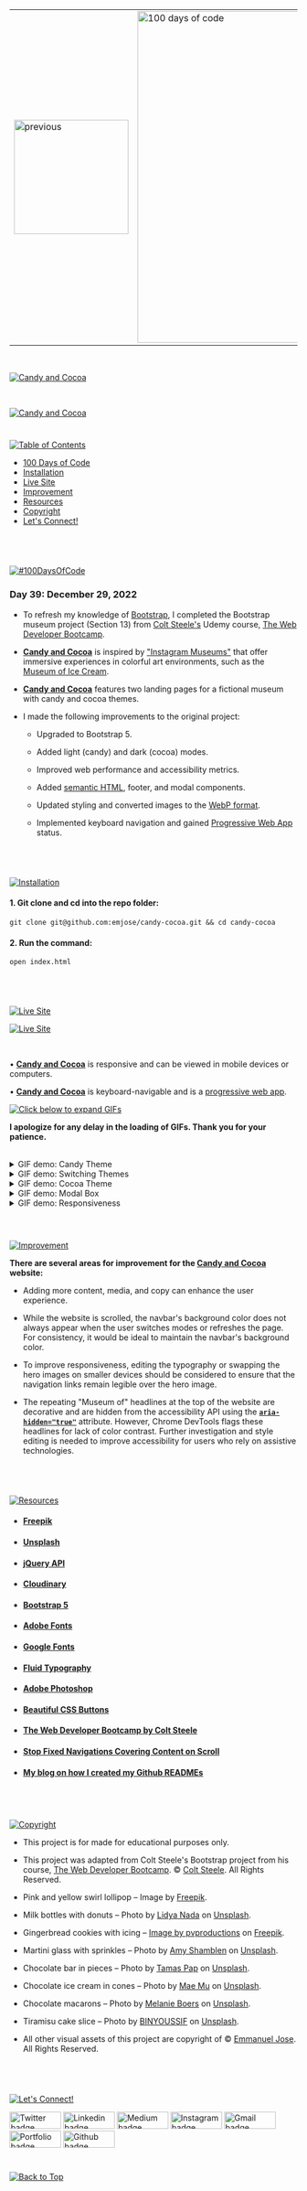 <p id="header"><p>

<table>
    <tr>
        <td><a href="https://github.com/emjose/box-of-shadows/#header"><img src="https://res.cloudinary.com/dn1e07eul/image/upload/v1659330996/Readme%20Headers/header-left_ctkix5.png" alt="previous" style="width: 200px;"/></a></td>
        <td><a href="https://github.com/emjose/one-hundred/#header"><img src="https://res.cloudinary.com/dn1e07eul/image/upload/v1659330606/Readme%20Headers/header-center_bkbdbt.png" alt="100 days of code" style="width: 580px;"/></a></td>
        <td><a href="https://github.com/emjose/candy-cocoa/#header"><img src="https://res.cloudinary.com/dn1e07eul/image/upload/v1659332117/Readme%20Headers/header-right-g_zhy4gl.png" alt="next" style="width: 200px;"/></a></td>
        <!-- <td><a href="https://github.com/emjose/****NEXT-REPO****/#header"><img src="https://res.cloudinary.com/dn1e07eul/image/upload/v1659330646/Readme%20Headers/header-right_eftaz9.png" alt="next" style="width: 200px;"/></a></td> -->
    </tr>

</table>

<br>

<p id="project-title"><p>

<a href=#table-of-contents>![Candy and Cocoa](https://res.cloudinary.com/dn1e07eul/image/upload/v1672180109/Readme%20Headers/inter-039-candy-cocoa_heizlv.png)</a>

<br>

<a href="https://candy-cocoa.vercel.app/">![Candy and Cocoa](Assets/preview-039-candy-cocoa.png)</a>

#

<p id="table-of-contents"><p>

<a href=#table-of-contents>![Table of Contents](https://res.cloudinary.com/dn1e07eul/image/upload/v1659241355/Readme%20Headers/inter-toc_euxbbw.png)</a>

- [100 Days of Code](#100days)
- [Installation](#installation)
- [Live Site](#live-site)
- [Improvement](#improvement)
- [Resources](#resources)
- [Copyright](#copyright)
- [Let's Connect!](#lets-connect)

<br>

#

<p id="100days"><p>

<a href=#100days>![#100DaysOfCode](https://res.cloudinary.com/dn1e07eul/image/upload/v1659389776/Readme%20Headers/inter-100hash_kjpgmt.png)</a>

### Day 39: December 29, 2022

- To refresh my knowledge of [Bootstrap](https://getbootstrap.com/), I completed the Bootstrap museum project (Section 13) from [Colt Steele's](https://www.youtube.com/c/ColtSteeleCode) Udemy course, [The Web Developer Bootcamp](https://www.udemy.com/course/the-web-developer-bootcamp/?utm_source=adwords&utm_medium=udemyads&utm_campaign=WebDevelopment_Search_la.EN_cc.US_PP_Control&utm_content=deal4584&utm_term=_._ag_141124571892_._ad_594318012127_._kw_online+web+developer+bootcamp_._de_c_._dm__._pl__._ti_kwd-327013416878_._li_9067609_._pd__._&matchtype=p&gclid=Cj0KCQiAwJWdBhCYARIsAJc4idACXm6Smdp_7UW-f4z52_th0pfK3UEjx4m4zphbJ0AsuFL6mpeVz5EaAuTBEALw_wcB).

- **[Candy and Cocoa](https://candy-cocoa.vercel.app/)** is inspired by ["Instagram Museums"](https://www.wired.com/story/selfie-factories-instagram-museum/) that offer immersive experiences in colorful art environments, such as the [Museum of Ice Cream](https://www.museumoficecream.com/).

- **[Candy and Cocoa](https://candy-cocoa.vercel.app/)** features two landing pages for a fictional museum with candy and cocoa themes.

- I made the following improvements to the original project:

  - Upgraded to Bootstrap 5.

  - Added light (candy) and dark (cocoa) modes.

  - Improved web performance and accessibility metrics.

  - Added [semantic HTML](https://www.w3schools.com/html/html5_semantic_elements.asp), footer, and modal components.

  - Updated styling and converted images to the [WebP format](https://developers.google.com/speed/webp).

  - Implemented keyboard navigation and gained [Progressive Web App](https://web.dev/progressive-web-apps/) status.

<br>

#

<p id="installation"><p>

<a href=#installation>![Installation](https://res.cloudinary.com/dn1e07eul/image/upload/v1659389842/Readme%20Headers/inter-installation_j9ixlq.png)</a>

#### 1. Git clone and cd into the repo folder:

```console
git clone git@github.com:emjose/candy-cocoa.git && cd candy-cocoa
```

#### 2. Run the command:

```console
open index.html
```

<br>

#

<p id="live-site"><p>

<a href="https://candy-cocoa.vercel.app/">![Live Site](https://res.cloudinary.com/dn1e07eul/image/upload/v1659389947/Readme%20Headers/inter-live-site_ngkqcf.png)</a>

<a href="https://candy-cocoa.vercel.app/">![Live Site](Assets/039-live-site.png)</a>

<br>

• **[Candy and Cocoa](https://candy-cocoa.vercel.app/)** is responsive and can be viewed in mobile devices or computers.

• **[Candy and Cocoa](https://candy-cocoa.vercel.app/)** is keyboard-navigable and is a [progressive web app](https://developer.mozilla.org/en-US/docs/Web/Progressive_web_apps).

<a href=#live-site>![Click below to expand GIFs](https://res.cloudinary.com/dn1e07eul/image/upload/v1660771913/Readme%20Headers/inter-click-below-to-expand-gifs-sub_dremgj.png)</a>

**I apologize for any delay in the loading of GIFs. Thank you for your patience.**

<br>

<details>
<summary>GIF demo: Candy Theme</summary>
<br>

<a href="https://candy-cocoa.vercel.app/">![Live Site](Assets/039-candy-cocoa-1.gif)</a>

The candy theme has a pink / red / pastel color scheme, with a fixed navbar as a user scrolls.

#

</details>

<details>
<summary>GIF demo: Switching Themes</summary>
<br>

<a href="https://candy-cocoa.vercel.app/">![Live Site](Assets/039-candy-cocoa-2.gif)</a>

Users can toggle between candy and cocoa themes with the switch link in the navbar.

#

</details>

<details>
<summary>GIF demo: Cocoa Theme</summary>
<br>

<a href="https://candy-cocoa.vercel.app/">![Live Site](Assets/039-candy-cocoa-3.gif)</a>

The cocoa theme has a darker color scheme, with copy and media switching to cocoa references.

#

</details>

<details>
<summary>GIF demo: Modal Box</summary>
<br>

<a href="https://candy-cocoa.vercel.app/">![Live Site](Assets/039-candy-cocoa-4.gif)</a>

Users can view the footer's modal box of acknowledgments and image credits.

#

</details>

<details>
<summary>GIF demo: Responsiveness</summary>
<br>

<a href="https://candy-cocoa.vercel.app/">![Live Site](Assets/039-candy-cocoa-5.gif)</a>

On mobile devices and smaller screens, the navbar collapses into a hamburger menu button.

</details>

<br>

#

<p id="improvement"><p>

<a href=#improvement>![Improvement](https://res.cloudinary.com/dn1e07eul/image/upload/v1659393807/Readme%20Headers/inter-improvement_f38dsq.png)</a>

**There are several areas for improvement for the [Candy and Cocoa](https://candy-cocoa.vercel.app/) website:**

- Adding more content, media, and copy can enhance the user experience.

- While the website is scrolled, the navbar's background color does not always appear when the user switches modes or refreshes the page. For consistency, it would be ideal to maintain the navbar's background color.

- To improve responsiveness, editing the typography or swapping the hero images on smaller devices should be considered to ensure that the navigation links remain legible over the hero image.

- The repeating "Museum of" headlines at the top of the website are decorative and are hidden from the accessibility API using the **[`aria-hidden="true"`](https://developer.mozilla.org/en-US/docs/Web/Accessibility/ARIA/Attributes/aria-hidden)** attribute. However, Chrome DevTools flags these headlines for lack of color contrast. Further investigation and style editing is needed to improve accessibility for users who rely on assistive technologies.

<br>

#

<p id="resources"><p>

<a href=#resources>![Resources](https://res.cloudinary.com/dn1e07eul/image/upload/v1659314247/Readme%20Headers/inter-resources_ncevbw.png)</a>

- #### [Freepik](https://www.freepik.com/)

- #### [Unsplash](https://unsplash.com/)

- #### [jQuery API](https://api.jquery.com/)

- #### [Cloudinary](https://cloudinary.com/)

- #### [Bootstrap 5](https://getbootstrap.com/docs/5.0/getting-started/introduction/)

- #### [Adobe Fonts](https://fonts.adobe.com/)

- #### [Google Fonts](https://fonts.google.com/)

- #### [Fluid Typography](https://css-tricks.com/snippets/css/fluid-typography/)

- #### [Adobe Photoshop](https://www.adobe.com/creativecloud/buy/students.html)

- #### [Beautiful CSS Buttons](https://getcssscan.com/css-buttons-examples)

- #### [The Web Developer Bootcamp by Colt Steele](https://www.udemy.com/course/the-web-developer-bootcamp/?utm_source=adwords&utm_medium=udemyads&utm_campaign=WebDevelopment_Search_la.EN_cc.US_PP_Control&utm_content=deal4584&utm_term=_._ag_141124571892_._ad_594318012127_._kw_online+web+developer+bootcamp_._de_c_._dm__._pl__._ti_kwd-327013416878_._li_9067609_._pd__._&matchtype=p&gclid=Cj0KCQiAwJWdBhCYARIsAJc4idACXm6Smdp_7UW-f4z52_th0pfK3UEjx4m4zphbJ0AsuFL6mpeVz5EaAuTBEALw_wcB)

- #### [Stop Fixed Navigations Covering Content on Scroll](https://youtu.be/iGUSTyG-CYw)

- #### [My blog on how I created my Github READMEs](https://emmanueljose.medium.com/readme-a-makeover-story-b9c7be37a6de?sk=7ae6623d365409d875753e4604e42ffd)

<br>

#

<p id="copyright"><p>

<a href=#copyright>![Copyright](https://res.cloudinary.com/dn1e07eul/image/upload/v1659391383/Readme%20Headers/inter-copyright_ax53yz.png)</a>

- This project is for made for educational purposes only.

- This project was adapted from Colt Steele's Bootstrap project from his course, [The Web Developer Bootcamp](https://www.udemy.com/course/the-web-developer-bootcamp/?utm_source=adwords&utm_medium=udemyads&utm_campaign=WebDevelopment_Search_la.EN_cc.US_PP_Control&utm_content=deal4584&utm_term=_._ag_141124571892_._ad_594318012127_._kw_online+web+developer+bootcamp_._de_c_._dm__._pl__._ti_kwd-327013416878_._li_9067609_._pd__._&matchtype=p&gclid=Cj0KCQiAwJWdBhCYARIsAJc4idACXm6Smdp_7UW-f4z52_th0pfK3UEjx4m4zphbJ0AsuFL6mpeVz5EaAuTBEALw_wcB). © <a href="https://www.youtube.com/c/ColtSteeleCode">Colt Steele</a>. All Rights Reserved.

- Pink and yellow swirl lollipop – Image by [Freepik](https://www.freepik.com/free-photo/close-up-view-colorful-delicious-lollipop_10290607.htm#page=2&query=candy%20wrapper&position=0&from_view=keyword).

- Milk bottles with donuts – Photo by [Lidya Nada](https://unsplash.com/@lidyanada?utm_source=unsplash&utm_medium=referral&utm_content=creditCopyText) on [Unsplash](https://unsplash.com/photos/-iX-0JI8-0Y?utm_source=unsplash&utm_medium=referral&utm_content=creditCopyText).

- Gingerbread cookies with icing – [Image by pvproductions](https://www.freepik.com/free-photo/beautiful-gingerbread-cookies-children-s-party-form-sweets-candies-flat-lay_16213074.htm#query=candy%20pattern&position=7&from_view=keyword) on [Freepik](https://www.freepik.com/).

- Martini glass with sprinkles – Photo by [Amy Shamblen](https://unsplash.com/fr/@amyshamblen?utm_source=unsplash&utm_medium=referral&utm_content=creditCopyText) on [Unsplash](https://unsplash.com/photos/X3ijISYzlM4?utm_source=unsplash&utm_medium=referral&utm_content=creditCopyText).

- Chocolate bar in pieces – Photo by [Tamas Pap](https://unsplash.com/@tamasp?utm_source=unsplash&utm_medium=referral&utm_content=creditCopyText) on [Unsplash](https://unsplash.com/photos/6IDGTjq_Pic?utm_source=unsplash&utm_medium=referral&utm_content=creditCopyText).

- Chocolate ice cream in cones – Photo by [Mae Mu](https://unsplash.com/@picoftasty?utm_source=unsplash&utm_medium=referral&utm_content=creditCopyText) on [Unsplash](https://unsplash.com/photos/X5u6snvBCf0?utm_source=unsplash&utm_medium=referral&utm_content=creditCopyText).

- Chocolate macarons – Photo by [Melanie Boers](https://unsplash.com/@melanieboers?utm_source=unsplash&utm_medium=referral&utm_content=creditCopyText) on [Unsplash](https://unsplash.com/photos/eXVvchPsVTY?utm_source=unsplash&utm_medium=referral&utm_content=creditCopyText).

- Tiramisu cake slice – Photo by [BINYOUSSIF](https://unsplash.com/@binyoussif?utm_source=unsplash&utm_medium=referral&utm_content=creditCopyText) on [Unsplash](https://unsplash.com/photos/eRPE6WP5Qjc?utm_source=unsplash&utm_medium=referral&utm_content=creditCopyText).

- All other visual assets of this project are copyright of © <a href="https://www.emmanuel-jose.com/">Emmanuel Jose</a>. All Rights Reserved.

<br>

#

<p id="lets-connect">

<a href=#lets-connect>![Let's Connect!](https://res.cloudinary.com/dn1e07eul/image/upload/v1659314257/Readme%20Headers/inter-lets-connect_bv3kcd.png)</a>

<p><a href="https://twitter.com/Emmanuel_Labor"><img src="https://img.shields.io/badge/twitter-%231DA1F2.svg?&style=for-the-badge&logo=twitter&logoColor=white" height=30 width=90 alt="Twitter badge"></a> <a href="https://www.linkedin.com/in/emmanuelpjose/"><img src="https://img.shields.io/badge/linkedin-%230064e7.svg?&style=for-the-badge&logo=linkedin&logoColor=white" height=30 width=90 alt="Linkedin badge"></a> <a href="https://emmanueljose.medium.com/"><img src="https://img.shields.io/badge/medium-%238700f5.svg?&style=for-the-badge&logo=medium&logoColor=white" height=30 width=90 alt="Medium badge"></a> <a href="https://www.instagram.com/emmanuel_jose/"><img src="https://img.shields.io/badge/instagram-%23ff0077.svg?&style=for-the-badge&logo=instagram&logoColor=white" height=30 width=90 alt="Instagram badge"></a> <a href="mailto:emjose@gmail.com"><img src="https://img.shields.io/badge/gmail-%23fd1745.svg?&style=for-the-badge&logo=gmail&logoColor=white" height=30 width=90 alt="Gmail badge"></a> <a href="https://www.emmanuel-jose.com/"><img src="https://img.shields.io/badge/portfolio-%23FF0000.svg?&style=for-the-badge&logoColor=white" height=30 width=90 alt="Portfolio badge"></a> <a href="https://github.com/emjose"><img src="https://img.shields.io/badge/github-%23ff8e44.svg?&style=for-the-badge&logo=github&logoColor=white" height=30 width=90 alt="Github badge"></a></p>

#

<a href=#header>![Back to Top](https://res.cloudinary.com/dn1e07eul/image/upload/v1659314281/Readme%20Headers/inter-congrats_m4p3ck.png)</a>
